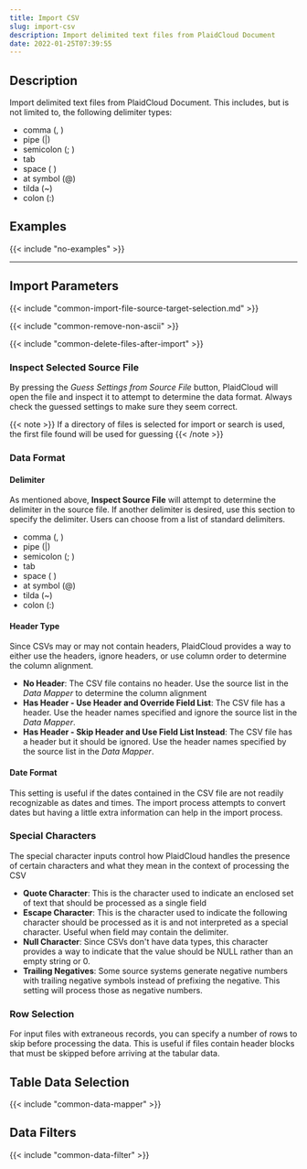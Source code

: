 ```yaml
---
title: Import CSV
slug: import-csv
description: Import delimited text files from PlaidCloud Document
date: 2022-01-25T07:39:55
---
```


## Description

Import delimited text files from PlaidCloud Document. This includes, but is not limited to, the following delimiter types:
* comma (, )
* pipe (|)
* semicolon (; )
* tab
* space ( )
* at symbol (@)
* tilda (~)
* colon (:)

## Examples

{{< include "no-examples" >}}

---

## Import Parameters

{{< include "common-import-file-source-target-selection.md" >}}

{{< include "common-remove-non-ascii" >}}

{{< include "common-delete-files-after-import" >}}

### Inspect Selected Source File

By pressing the *Guess Settings from Source File* button, PlaidCloud will open the file and inspect it to attempt to determine the data format.  Always check
the guessed settings to make sure they seem correct.

{{< note >}}
If a directory of files is selected for import or search is used, the first file found will be used for guessing
{{< /note >}}

### Data Format

#### Delimiter
As mentioned above, **Inspect Source File** will attempt to determine the delimiter in the source file. If another delimiter is desired, use this 
section to specify the delimiter. Users can choose from a list of standard delimiters.
* comma (, )
* pipe (|)
* semicolon (; )
* tab
* space ( )
* at symbol (@)
* tilda (~)
* colon (:)

#### Header Type

Since CSVs may or may not contain headers, PlaidCloud provides a way to either use the headers, ignore headers, or use column order to determine the column alignment.
* **No Header**: The CSV file contains no header.  Use the source list in the *Data Mapper* to determine the column alignment
* **Has Header - Use Header and Override Field List**: The CSV file has a header.  Use the header names specified and ignore the source list in the *Data Mapper*.
* **Has Header - Skip Header and Use Field List Instead**: The CSV file has a header but it should be ignored.  Use the header names specified by the source list in the *Data Mapper*.

#### Date Format

This setting is useful if the dates contained in the CSV file are not readily recognizable as dates and times.  The import process attempts to convert dates but having a little extra information
can help in the import process.

### Special Characters

The special character inputs control how PlaidCloud handles the presence of certain characters and what they mean in the context of processing the CSV
 * **Quote Character**: This is the character used to indicate an enclosed set of text that should be processed as a single field
 * **Escape Character**: This is the character used to indicate the following character should be processed as it is and not interpreted as a special character.  Useful when field may contain the delimiter.
 * **Null Character**: Since CSVs don't have data types, this character provides a way to indicate that the value should be NULL rather than an empty string or 0.
 * **Trailing Negatives**: Some source systems generate negative numbers with trailing negative symbols instead of prefixing the negative.  This setting will process those as negative numbers.

### Row Selection

For input files with extraneous records, you can specify a number of rows to skip before processing the data.  This is useful if files contain header blocks that must be skipped before arriving at the tabular data.

## Table Data Selection

{{< include "common-data-mapper" >}}

## Data Filters

{{< include "common-data-filter" >}}

